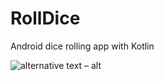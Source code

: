 # RollDice
Android dice rolling app with Kotlin

![alternative text – alt](C:\Users\Casper\Desktop\Screenshot_1.png)
